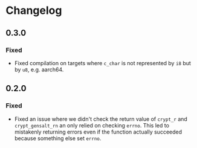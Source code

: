 # Changelog

## 0.3.0

### Fixed

- Fixed compilation on targets where `c_char` is not represented by `i8` but by
  `u8`, e.g. aarch64.

## 0.2.0

### Fixed

- Fixed an issue where we didn't check the return value of `crypt_r` and
  `crypt_gensalt_rn` an only relied on checking `errno`. This led to mistakenly
  returning errors even if the function actually succeeded because something
  else set `errno`.
